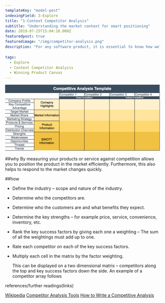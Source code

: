 ```yaml
---
templateKey: "model-post"
indexingField: 3-Explore
title: "1-Context Competitor Analysis"
subtitle: "Understanding the market context for smart positioning"
date: 2019-07-25T15:04:10.000Z
featuredpost: true
featuredimage: "/img/competitor-analysis.png"
description: "For any software product, it is essential to know how well it is doing against the competition. Competitor analysis is used to measure how competitive your product or service against the competition."

tags:
  - Explore
  - Context Competitor Analysis
  - Winning Product Canvas
---
```


![Competitor Analysis - Two-dimensional matrix](/img/Competitor-Analysis-Template.png)

##why
By measuring your products or service against competition allows you to position the product in the market efficiently. Furthermore, this also helps to respond to the market changes quickly.

##how

- Define the industry – scope and nature of the industry.
- Determine who the competitors are.
- Determine who the customers are and what benefits they expect.
- Determine the key strengths – for example price, service, convenience, inventory, etc.
- Rank the key success factors by giving each one a weighting – The sum of all the weightings must add up to one.
- Rate each competitor on each of the key success factors.
- Multiply each cell in the matrix by the factor weighting.

  This can be displayed on a two dimensional matrix – competitors along the top and key success factors down the side. An example of a competitor array follows

references/further readings(links)

[Wikipedia](https://en.wikipedia.org/wiki/Competitor_analysis)
[Competitor Analysis Tools](https://neilpatel.com/blog/12-competitor-analysis-tools-that-will-improve-your-site-traffic/)
[How to Write a Competitive Analysis](https://expertprogrammanagement.com/2017/01/competitive-analysis-template/)
